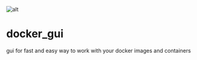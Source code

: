 ![alt](https://www.linkpicture.com/q/ubuntu_shark.png)

# docker_gui
gui for fast and easy way to work with your docker images and containers
